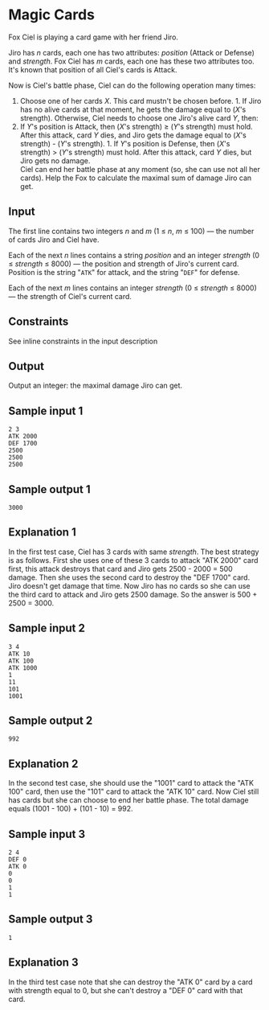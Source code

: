 # Magic Cards

Fox Ciel is playing a card game with her friend Jiro.

Jiro has *n* cards, each one has two attributes: *position* (Attack or Defense) and *strength*. Fox Ciel has *m* cards, each one has these two attributes too. It's known that position of all Ciel's cards is Attack.

Now is Ciel's battle phase, Ciel can do the following operation many times:

1.  Choose one of her cards *X*. This card mustn't be chosen before. 1.  If Jiro has no alive cards at that moment, he gets the damage equal to (*X*'s strength). Otherwise, Ciel needs to choose one Jiro's alive card *Y*, then:  <li> If *Y*'s position is Attack, then (*X*'s strength)  ≥  (*Y*'s strength) must hold. After this attack, card *Y* dies, and Jiro gets the damage equal to (*X*'s strength) - (*Y*'s strength). 1.  If *Y*'s position is Defense, then (*X*'s strength)  >  (*Y*'s strength) must hold. After this attack, card *Y* dies, but Jiro gets no damage.  </li>
Ciel can end her battle phase at any moment (so, she can use not all her cards). Help the Fox to calculate the maximal sum of damage Jiro can get.

## Input

The first line contains two integers *n* and *m* (1 ≤ *n*, *m* ≤ 100) — the number of cards Jiro and Ciel have.

Each of the next *n* lines contains a string *position* and an integer *strength* (0 ≤ *strength* ≤ 8000) — the position and strength of Jiro's current card. Position is the string "`ATK`" for attack, and the string "`DEF`" for defense.

Each of the next *m* lines contains an integer *strength* (0 ≤ *strength* ≤ 8000) — the strength of Ciel's current card.

## Constraints

See inline constraints in the input description

## Output

Output an integer: the maximal damage Jiro can get.


## Sample input 1

```
2 3
ATK 2000
DEF 1700
2500
2500
2500
```

## Sample output 1

```
3000
```

## Explanation 1

In the first test case, Ciel has 3 cards with same *strength*. The best strategy is as follows. First she uses one of these 3 cards to attack "ATK 2000" card first, this attack destroys that card and Jiro gets 2500 - 2000 = 500 damage. Then she uses the second card to destroy the "DEF 1700" card. Jiro doesn't get damage that time. Now Jiro has no cards so she can use the third card to attack and Jiro gets 2500 damage. So the answer is 500 + 2500 = 3000.


## Sample input 2

```
3 4
ATK 10
ATK 100
ATK 1000
1
11
101
1001
```

## Sample output 2

```
992
```

## Explanation 2

In the second test case, she should use the "1001" card to attack the "ATK 100" card, then use the "101" card to attack the "ATK 10" card. Now Ciel still has cards but she can choose to end her battle phase. The total damage equals (1001 - 100) + (101 - 10) = 992.


## Sample input 3

```
2 4
DEF 0
ATK 0
0
0
1
1
```

## Sample output 3

```
1
```

## Explanation 3

In the third test case note that she can destroy the "ATK 0" card by a card with strength equal to 0, but she can't destroy a "DEF 0" card with that card.
